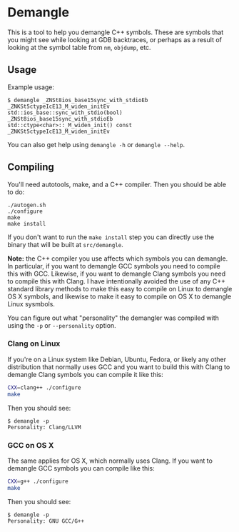 # Demangle

This is a tool to help you demangle C++ symbols. These are symbols that you
might see while looking at GDB backtraces, or perhaps as a result of looking at
the symbol table from `nm`, `objdump`, etc.

## Usage

Example usage:

    $ demangle _ZNSt8ios_base15sync_with_stdioEb _ZNKSt5ctypeIcE13_M_widen_initEv
    std::ios_base::sync_with_stdio(bool)  _ZNSt8ios_base15sync_with_stdioEb
    std::ctype<char>::_M_widen_init() const  _ZNKSt5ctypeIcE13_M_widen_initEv

You can also get help using `demangle -h` or `demangle --help`.

## Compiling

You'll need autotools, make, and a C++ compiler. Then you should be able to do:

    ./autogen.sh
    ./configure
    make
    make install

If you don't want to run the `make install` step you can directly use the binary
that will be built at `src/demangle`.

**Note:** the C++ compiler you use affects which symbols you can demangle. In
particular, if you want to demangle GCC symbols you need to compile this with
GCC. Likewise, if you want to demangle Clang symbols you need to compile this
with Clang. I have intentionally avoided the use of any C++ standard library
methods to make this easy to compile on Linux to demangle OS X symbols, and
likewise to make it easy to compile on OS X to demangle Linux sysmbols.

You can figure out what "personality" the demangler was compiled with using the
`-p` or `--personality` option.

### Clang on Linux

If you're on a Linux system like Debian, Ubuntu, Fedora, or likely any other
distribution that normally uses GCC and you want to build this with Clang to
demangle Clang symbols you can compile it like this:

```bash
CXX=clang++ ./configure
make
```

Then you should see:

```
$ demangle -p
Personality: Clang/LLVM
```

### GCC on OS X

The same applies for OS X, which normally uses Clang. If you want to demangle
GCC symbols you can compile like this:

```bash
CXX=g++ ./configure
make
```

Then you should see:

```
$ demangle -p
Personality: GNU GCC/G++
```
